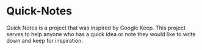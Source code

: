 # Quick-Notes

Quick Notes is a project that was inspired by Google Keep. This project serves to help anyone who has a quick idea or note they would like to write down and keep for inspiration.
